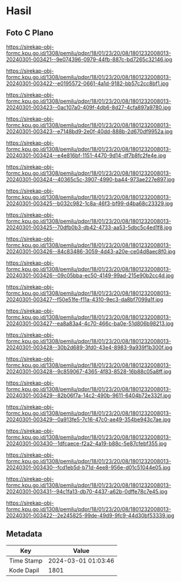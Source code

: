 # Hasil

## Foto C Plano

https://sirekap-obj-formc.kpu.go.id/1308/pemilu/pdpr/18/01/23/20/08/1801232008013-20240301-003421--9e074396-0979-44fb-887c-bd7265c32146.jpg

https://sirekap-obj-formc.kpu.go.id/1308/pemilu/pdpr/18/01/23/20/08/1801232008013-20240301-003422--e0195572-0661-4a1d-9182-bb57c2cc8bf1.jpg

https://sirekap-obj-formc.kpu.go.id/1308/pemilu/pdpr/18/01/23/20/08/1801232008013-20240301-003423--0ac107a0-409f-4db6-8d27-4cfa897a9780.jpg

https://sirekap-obj-formc.kpu.go.id/1308/pemilu/pdpr/18/01/23/20/08/1801232008013-20240301-003423--e7148bd9-2e0f-40dd-888b-2d670df9952a.jpg

https://sirekap-obj-formc.kpu.go.id/1308/pemilu/pdpr/18/01/23/20/08/1801232008013-20240301-003424--e4e816bf-1151-4470-9d14-df7b8fc2fe4e.jpg

https://sirekap-obj-formc.kpu.go.id/1308/pemilu/pdpr/18/01/23/20/08/1801232008013-20240301-003424--40365c5c-3907-4990-ba44-973ae227e897.jpg

https://sirekap-obj-formc.kpu.go.id/1308/pemilu/pdpr/18/01/23/20/08/1801232008013-20240301-003425--b032c982-1c8a-46f3-bf99-d4ba68c23329.jpg

https://sirekap-obj-formc.kpu.go.id/1308/pemilu/pdpr/18/01/23/20/08/1801232008013-20240301-003425--70dfb0b3-db42-4733-aa53-5dbc5c4ed1f8.jpg

https://sirekap-obj-formc.kpu.go.id/1308/pemilu/pdpr/18/01/23/20/08/1801232008013-20240301-003426--84c83486-3059-4d43-a20e-ce04d8aec8f0.jpg

https://sirekap-obj-formc.kpu.go.id/1308/pemilu/pdpr/18/01/23/20/08/1801232008013-20240301-003426--09c05bba-ec50-4149-99ad-215e90b2cc4d.jpg

https://sirekap-obj-formc.kpu.go.id/1308/pemilu/pdpr/18/01/23/20/08/1801232008013-20240301-003427--f50e51fe-f11a-4310-9ec3-da8bf7099a1f.jpg

https://sirekap-obj-formc.kpu.go.id/1308/pemilu/pdpr/18/01/23/20/08/1801232008013-20240301-003427--ea8a83a4-4c70-466c-ba0e-51d806b98213.jpg

https://sirekap-obj-formc.kpu.go.id/1308/pemilu/pdpr/18/01/23/20/08/1801232008013-20240301-003428--30b2d689-3fd0-43e4-8983-9a939f1b300f.jpg

https://sirekap-obj-formc.kpu.go.id/1308/pemilu/pdpr/18/01/23/20/08/1801232008013-20240301-003428--9c859067-4365-4f83-8528-16b88c05a8ff.jpg

https://sirekap-obj-formc.kpu.go.id/1308/pemilu/pdpr/18/01/23/20/08/1801232008013-20240301-003429--82b06f7a-14c2-490b-9611-6404b72e332f.jpg

https://sirekap-obj-formc.kpu.go.id/1308/pemilu/pdpr/18/01/23/20/08/1801232008013-20240301-003429--0a913fe5-7c16-47c0-ae49-354be943c7ae.jpg

https://sirekap-obj-formc.kpu.go.id/1308/pemilu/pdpr/18/01/23/20/08/1801232008013-20240301-003430--1dfcaece-f2a2-4a19-b88c-5e87cfebf355.jpg

https://sirekap-obj-formc.kpu.go.id/1308/pemilu/pdpr/18/01/23/20/08/1801232008013-20240301-003430--fcd1eb5d-b71d-4ee8-956e-d01c51044e05.jpg

https://sirekap-obj-formc.kpu.go.id/1308/pemilu/pdpr/18/01/23/20/08/1801232008013-20240301-003431--94c1fa13-db70-4437-a62b-0dffe78c7e45.jpg

https://sirekap-obj-formc.kpu.go.id/1308/pemilu/pdpr/18/01/23/20/08/1801232008013-20240301-003422--2e245825-99de-49d9-9fc9-44d30bf53339.jpg


## Metadata

| Key        | Value               |
| ---------- | ------------------- |
| Time Stamp | 2024-03-01 01:03:46 |
| Kode Dapil | 1801                |




